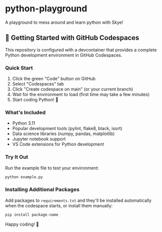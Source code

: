 # python-playground
A playground to mess around and learn python with Skye!

## 🚀 Getting Started with GitHub Codespaces

This repository is configured with a devcontainer that provides a complete Python development environment in GitHub Codespaces.

### Quick Start
1. Click the green "Code" button on GitHub
2. Select "Codespaces" tab
3. Click "Create codespace on main" (or your current branch)
4. Wait for the environment to load (first time may take a few minutes)
5. Start coding Python! 🐍

### What's Included
- Python 3.11
- Popular development tools (pylint, flake8, black, isort)
- Data science libraries (numpy, pandas, matplotlib)
- Jupyter notebook support
- VS Code extensions for Python development

### Try It Out
Run the example file to test your environment:
```bash
python example.py
```

### Installing Additional Packages
Add packages to `requirements.txt` and they'll be installed automatically when the codespace starts, or install them manually:
```bash
pip install package-name
```

Happy coding! 🎉
